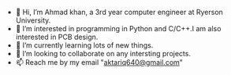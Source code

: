 - 👋 Hi, I’m Ahmad khan, a 3rd year computer engineer at Ryerson University. 
- 👀 I’m interested in programming in Python and C/C++.I am also interested in PCB design. 
- 🌱 I’m currently learning lots of new things. 
- 💞️ I’m looking to collaborate on any intersting projects. 
- 📫 Reach me by my email "aktariq640@gmail.com"

<!---
ahmadtkhan/ahmadtkhan is a ✨ special ✨ repository because its `README.md` (this file) appears on your GitHub profile.
You can click the Preview link to take a look at your changes.
--->

